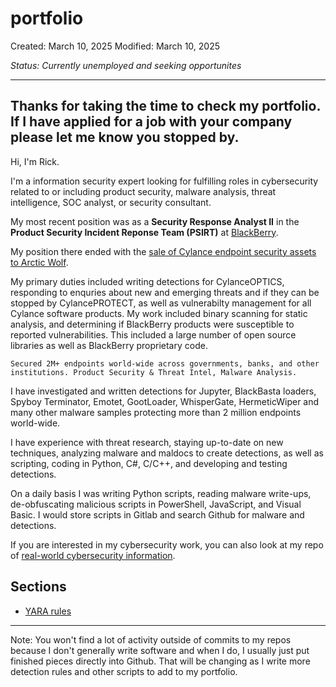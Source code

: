 # portfolio

Created: March 10, 2025
Modified: March 10, 2025

*Status: Currently unemployed and seeking opportunites*

<hr />

## Thanks for taking the time to check my portfolio. If I have applied for a job with your company please let me know you stopped by.

Hi, I'm Rick.

I'm a information security expert looking for fulfilling roles in cybersecurity related to or including product security, malware analysis, threat intelligence, SOC analyst, or security consultant.

My most recent position was as a **Security Response Analyst II** in the **Product Security Incident Reponse Team (PSIRT)** at [BlackBerry](https://www.blackberry.com/us/en). 

My position there ended with the [sale of Cylance endpoint security assets to Arctic Wolf](https://arcticwolf.com/resources/press-releases/arctic-wolf-and-blackberry-announce-closing-of-acquisition-for-cylance/). 

My primary duties included writing detections for CylanceOPTICS, responding to enquries about new and emerging threats and if they can be stopped by CylancePROTECT, as well as vulnerabilty management for all Cylance software products. My work included binary scanning for static analysis, and determining if BlackBerry products were susceptible to reported vulnerabilities. This included a large number of open source libraries as well as BlackBerry proprietary code.

`Secured 2M+ endpoints world-wide across governments, banks, and other institutions. Product Security & Threat Intel, Malware Analysis.`

I have investigated and written detections for Jupyter, BlackBasta loaders, Spyboy Terminator, Emotet, GootLoader, WhisperGate, HermeticWiper and many other malware samples protecting more than 2 million endpoints world-wide.

I have experience with threat research, staying up-to-date on new techniques, analyzing malware and maldocs to create detections, as well as scripting, coding in Python, C#, C/C++, and developing and testing detections.

On a daily basis I was writing Python scripts, reading malware write-ups, de-obfuscating malicious scripts in PowerShell, JavaScript, and Visual Basic. I would store scripts in Gitlab and search Github for malware and detections.

If you are interested in my cybersecurity work, you can also look at my repo of [real-world cybersecurity information](https://github.com/rickhenderson/real-world-cybersecurity).

## Sections

* [YARA rules](yara-rules)

---

Note: You won't find a lot of activity outside of commits to my repos because I don't generally write software and when I do, I usually just put finished pieces directly into Github. That will be changing as I write more detection rules and other scripts to add to my portfolio.
